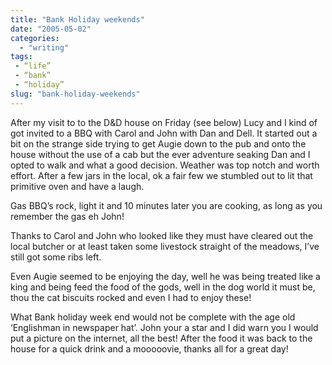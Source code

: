 ```yaml
---
title: "Bank Holiday weekends"
date: "2005-05-02"
categories:
  - "writing"
tags:
 - “life”
 - “bank”
 - “holiday”
slug: "bank-holiday-weekends"
---
```


After my visit to to the D&D house on Friday (see below) Lucy and I kind of got invited to a BBQ with Carol and John with Dan and Dell. It started out a bit on the strange side trying to get Augie down to the pub and onto the house without the use of a cab but the ever adventure seaking Dan and I opted to walk and what a good decision. Weather was top notch and worth effort. After a few jars in the local, ok a fair few we stumbled out to lit that primitive oven and have a laugh.

<!-- ![Nice hand placement Dan!](/images/bbq1.jpg)   -->
Gas BBQ’s rock, light it and 10 minutes later you are cooking, as long as you remember the gas eh John!

<!-- ![Stawberries already](/images/bbq2.jpg)   -->
Thanks to Carol and John who looked like they must have cleared out the local butcher or at least taken some livestock straight of the meadows, I’ve still got some ribs left.

<!-- ![Feed and fueled](/images/bbq3.jpg)   -->
Even Augie seemed to be enjoying the day, well he was being treated like a king and being feed the food of the gods, well in the dog world it must be, thou the cat biscuits rocked and even I had to enjoy these!

<!-- ![Told you I would get you!](/images/john.jpg)   -->
What Bank holiday week end would not be complete with the age old ‘Englishman in newspaper hat’. John your a star and I did warn you I would put a picture on the internet, all the best!
After the food it was back to the house for a quick drink and a mooooovie, thanks all for a great day!
